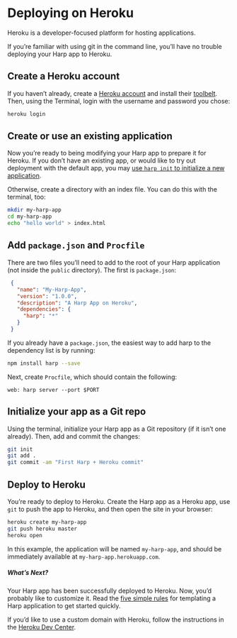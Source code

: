 # Deploying on Heroku

Heroku is a developer-focused platform for hosting applications.

If you’re familiar with using git in the command line, you’ll have no trouble deploying your Harp app to Heroku.

## Create a Heroku account

If you haven’t already, create a [Heroku account](https://signup.heroku.com/signup/dc) and install their [toolbelt](https://toolbelt.heroku.com/). Then, using the Terminal, login with the username and password you chose:

```sh
heroku login
```

## Create or use an existing application

Now you’re ready to being modifying your Harp app to prepare it for Heroku. If you don’t have an existing app, or would like to try out deployment with the default app, you may [use `harp init` to initialize a new application](/docs/environment/init).

Otherwise, create a directory with an index file. You can do this with the terminal, too:

  ```sh
  mkdir my-harp-app
  cd my-harp-app
  echo "hello world" > index.html
  ```

## Add `package.json` and `Procfile`

  There are two files you’ll need to add to the root of your Harp application (not inside the `public` directory). The first is `package.json`:

  ```json
   {
     "name": "My-Harp-App",
     "version": "1.0.0",
     "description": "A Harp App on Heroku",
     "dependencies": {
       "harp": "*"
     }
   }
   ```

  If you already have a `package.json`, the easiest way to add harp to the dependency list is by running:

  ```sh
  npm install harp --save
  ```

  Next, create `Procfile`, which should contain the following:

  ```
  web: harp server --port $PORT
  ```

## Initialize your app as a Git repo

  Using the terminal, initialize your Harp app as a Git repository (if it isn’t one already). Then, add and commit the changes:

  ```sh
  git init
  git add .
  git commit -am "First Harp + Heroku commit"
  ```

## Deploy to Heroku

   You’re ready to deploy to Heroku. Create the Harp app as a Heroku app, use `git` to push the app to Heroku, and then open the site in your browser:

   ```sh
   heroku create my-harp-app
   git push heroku master
   heroku open
   ```

   In this example, the application will be named `my-harp-app`, and should be immediately available at `my-harp-app.herokuapp.com`.

##### What’s Next?

Your Harp app has been successfully deployed to Heroku. Now, you’d probably like to customize it. Read the [five simple rules](http://harp.rip/docs/development/rules) for templating a Harp application to get started quickly.

If you’d like to use a custom domain with Heroku, follow the instructions in the [Heroku Dev Center](https://devcenter.heroku.com/articles/custom-domains).
